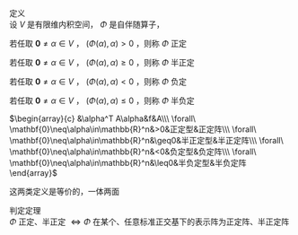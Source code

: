 定义  
设 $V$ 是有限维内积空间， $\Phi$ 是自伴随算子，  
  
若任取 $\mathbf0\neq\alpha\in V$ ， $(\Phi(\alpha),\alpha)>0$ ，则称 $\Phi$ 正定  
  
若任取 $\mathbf0\neq\alpha\in V$ ， $(\Phi(\alpha),\alpha)\geq0$ ，则称 $\Phi$ 半正定  
  
若任取 $\mathbf0\neq\alpha\in V$ ， $(\Phi(\alpha),\alpha)<0$ ，则称 $\Phi$ 负定  
  
若任取 $\mathbf0\neq\alpha\in V$ ， $(\Phi(\alpha),\alpha)\leq0$ ，则称 $\Phi$ 半负定  
  
 $\begin{array}{c}  
&\alpha^T A\alpha&f&A\\\  
\forall\ \mathbf{0}\neq\alpha\in\mathbb{R}^n&>0&正定型&正定阵\\\  
\forall\ \mathbf{0}\neq\alpha\in\mathbb{R}^n&\geq0&半正定型&半正定阵\\\  
\forall\ \mathbf{0}\neq\alpha\in\mathbb{R}^n&<0&负定型&负定阵\\\  
\forall\ \mathbf{0}\neq\alpha\in\mathbb{R}^n&\leq0&半负定型&半负定阵  
\end{array}$  
  
这两类定义是等价的，一体两面  
  
判定定理  
 $\Phi$ 正定、半正定 $\iff\Phi$ 在某个、任意标准正交基下的表示阵为正定阵、半正定阵  
